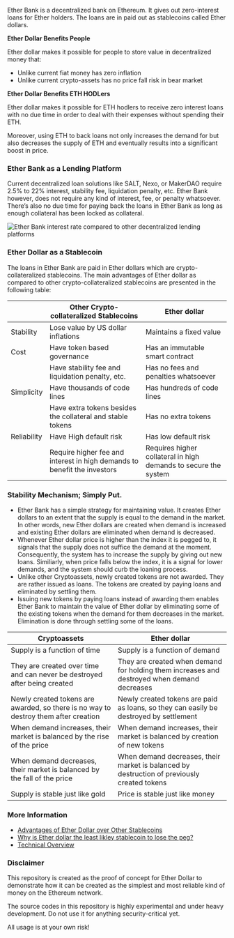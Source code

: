 Ether Bank is a decentralized bank on Ethereum. It gives out zero-interest loans for Ether holders. The loans are in paid out as stablecoins called Ether dollars.

**Ether Dollar Benefits People**

Ether dollar makes it possible for people to store value in decentralized money that:

* Unlike current fiat money has zero inflation
* Unlike current crypto-assets has no price fall risk in bear market

**Ether Dollar Benefits ETH HODLers**

Ether dollar makes it possible for ETH hodlers to receive zero interest loans with no due time in order to deal with their expenses without spending their ETH.

Moreover, using ETH to back loans not only increases the demand for but also decreases the supply of ETH and eventually results into a significant boost in price.

### Ether Bank as a Lending Platform
Current decentralized loan solutions like SALT, Nexo, or MakerDAO require 2.5% to 22% interest, stability fee, liquidation penalty, etc. Ether Bank however, does not require any kind of interest, fee, or penalty whatsoever. There’s also no due time for paying back the loans in Ether Bank as long as enough collateral has been locked as collateral.

![Ether Bank interest rate compared to other decentralized lending platforms](http://idealmoney.io/upload/interest.jpg)

### Ether Dollar as a Stablecoin
The loans in Ether Bank are paid in Ether dollars which are crypto-collateralized stablecoins. The main advantages of Ether dollar as compared to other crypto-collateralized stablecoins are presented in the following table:



|              | Other Crypto-collateralized Stablecoins                    | Ether dollar                         |
| ------------ | ------------                                               | ------------                         |
| Stability    | Lose value by US dollar inflations                         | Maintains a fixed value              |
| Cost         | Have token based governance                                | Has an immutable smart contract      |
|              | Have stability fee and liquidation penalty, etc.           | Has no fees and penalties whatsoever |
| Simplicity   | Have thousands of code lines                               | Has hundreds of code lines           |
|              | Have extra tokens besides the collateral and stable tokens | Has no extra tokens                  |
| Reliability  | Have High default risk                                     | Has low default risk                 |
|              | Require higher fee and interest in high demands to benefit the investors | Requires higher collateral in high demands to  secure the system |


### Stability Mechanism; Simply Put.
* Ether Bank has a simple strategy for maintaining value. It creates Ether dollars to an extent that the supply is equal to the demand in the market. In other words, new Ether dollars are created when demand is increased and existing Ether dollars are eliminated when demand is decreased.
* Whenever Ether dollar price is higher than the index it is pegged to, it signals that the supply does not suffice the demand at the moment. Consequently, the system has to increase the supply by giving out new loans. Similiarly, when price falls below the index, it is a signal for lower demands, and the system should curb the loaning process.    
* Unlike other Cryptoassets, newly created tokens are not awarded. They are rather issued as loans. The tokens are created by paying loans and eliminated by settling them.
* Issuing new tokens by paying loans instead of awarding them enables Ether Bank to maintain the value of Ether dollar by eliminating some of the existing tokens when the demand for them decreases in the market. Elimination is done through settling some of the loans.


| Cryptoassets | Ether dollar |
| ------------ | ------------ |
| Supply is a function of time | Supply is a function of demand |
| They are created over time and can never be destroyed after being created | They are created when demand for holding them increases and destroyed when demand decreases |
| Newly created tokens are awarded, so there is no way to destroy them after creation | Newly created tokens are paid as loans, so they can easily be destroyed by settlement |
| When demand increases, their market is balanced by the rise of the price | When demand increases, their market is balanced by creation of new tokens |
| When demand decreases, their market is balanced by the fall of the price | When demand decreases, their market is balanced by destruction of previously created tokens |
| Supply is stable just like gold | Price is stable just like money |

### More Information
* [Advantages of Ether Dollar over Other Stablecoins](https://github.com/ideal-money/EtherBank/wiki/Advantages-of-Ether-Dollar-over-Other-Stablecoins)
* [Why is Ether dollar the least likley stablecoin to lose the peg?](https://github.com/ideal-money/EtherBank/wiki/Why-is-Ether-dollar-the-least-likley-stablecoin-to-lose-the-peg%3F)
* [Technical Overview](https://github.com/ideal-money/EtherBank/wiki/Technical-Overview)

### Disclaimer
This repository is created as the proof of concept for Ether Dollar to demonstrate how it can be created as the simplest and most reliable kind of money  on the Ethereum network.

The source codes in this repository is highly experimental and under heavy development. Do not use it for anything security-critical yet. 

All usage is at your own risk!
